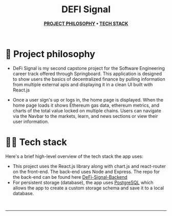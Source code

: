 
<div align='center'>
  <h1>DEFI Signal </h1>
</div>

<div align="center">

**[PROJECT PHILOSOPHY](https://github.com/Alex-Reitz/Defi-Signal-Frontend#-project-philosophy) • 
[TECH STACK](https://github.com/Alex-Reitz/Defi-Signal-Frontend#-tech-stack)**
</div>

<br />

# 🧐 Project philosophy

- DeFi Signal is my second capstone project for the Software Engineering career track offered through Springboard. This application is designed to show users the basics of decentralized finance by pulling information from multiple external apis and displaying it in a clean UI built with React.js 

- Once a user sign's up or logs in, the home page is displayed. When the home page loads it shows Ethereum gas data, ethereum metrics, and charts of the total value locked on multiple chains. Users can navigate via the Navbar to the markets, learn, and news sections or view their user information. 


# 👨‍💻 Tech stack

Here's a brief high-level overview of the tech stack the app uses:

- This project uses the React.js library along with chart.js and react-router on the front-end. The back-end uses Node and Express. The repo for the back-end can be found here [DeFi-Signal-Backend](https://github.com/Alex-Reitz/DeFi-Signal-Backend)
- For persistent storage (database), the app uses [PostgreSQL](https://www.postgresql.org/) which allows the app to create a custom storage schema and save it to a local database.
<br />

---

<br />



